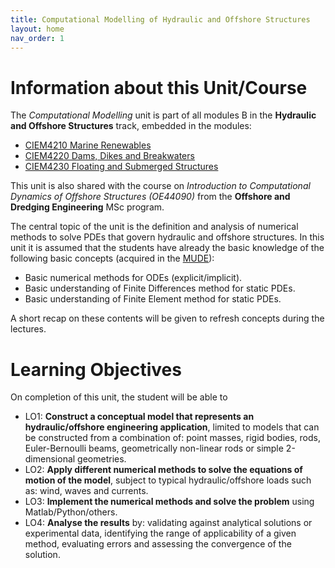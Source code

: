 ```yaml
---
title: Computational Modelling of Hydraulic and Offshore Structures
layout: home
nav_order: 1
---
```

# Information about this Unit/Course

The *Computational Modelling* unit is part of all modules B in the **Hydraulic and Offshore Structures** track, embedded in the modules:  

* [CIEM4210 Marine Renewables](https://studiegids.tudelft.nl/a101_displayCourse.do?course_id=63755)
* [CIEM4220 Dams, Dikes and Breakwaters](https://studiegids.tudelft.nl/a101_displayCourse.do?course_id=63756)
* [CIEM4230 Floating and Submerged Structures](https://studiegids.tudelft.nl/a101_displayCourse.do?course_id=63757)

This unit is also shared with the course on *Introduction to Computational Dynamics of Offshore Structures (OE44090)* from the **Offshore and Dredging Engineering** MSc program.

The central topic of the unit is the definition and analysis of numerical methods to solve PDEs that govern hydraulic and offshore structures. In this unit it is assumed that the students have already the basic knowledge of the following basic concepts (acquired in the [MUDE](https://mude.citg.tudelft.nl/book/intro.html)):

- Basic numerical methods for ODEs (explicit/implicit).
- Basic understanding of Finite Differences method for static PDEs.
- Basic understanding of Finite Element method for static PDEs.

A short recap on these contents will be given to refresh concepts during the lectures.

# Learning Objectives

On completion of this unit, the student will be able to

- LO1: **Construct a conceptual model that represents an hydraulic/offshore engineering application**, limited to models that can be constructed from a combination of: point masses, rigid bodies, rods, Euler-Bernoulli beams, geometrically non-linear rods or simple 2-dimensional geometries.
- LO2: **Apply different numerical methods to solve the equations of motion of the model**, subject to typical hydraulic/offshore loads such as: wind, waves and currents.
- LO3: **Implement the numerical methods and solve the problem** using Matlab/Python/others.
- LO4: **Analyse the results** by: validating against analytical solutions or experimental data, identifying the range of applicability of a given method, evaluating errors and assessing the convergence of the solution.
